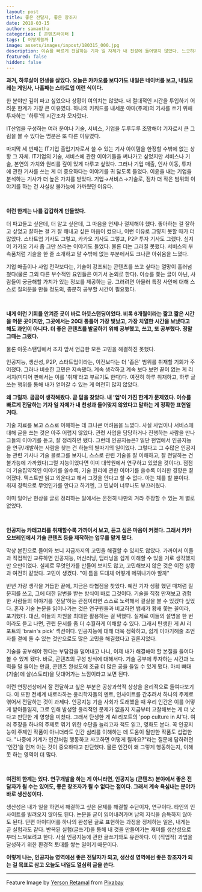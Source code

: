 ```yaml
---
layout: post
title: 좋은 전달자, 좋은 창조자
date: 2018-03-15
author: samantha
categories: [ 콘텐츠라이터 ]
tags: [ 어떻게쓸까 ]
image: assets/images/inpost/180315_000.jpg
description: 이슈를 빠르게 전달하는 기자 일 자체가 내 천성에 들어맞지 않았다. 느긋하게 글쓸 환경에서 좀 더 본질에 집중하고 싶었다. 하지만 막상 '기술'을 연구개발하는 본진으로 들어와보니, 연구자와 직접 교류한다고 해서 기술을 온전히 이해할 수 없었다. 그렇기에 철저하게 '좋은 전달자'가 되는 길을 선택해야만 했다. 대신, '생산적글쓰기'로 좋은 창작자가 되는 걸 목표로 삼았다.
featured: false
hidden: false
---
```


**과거, 하루살이 인생을 살았다. 오늘은 카카오를 보다가도 내일은 네이버를 보고, 내일모레는 게임사, 나흘째는 스타트업 이런 식이다.**

한 분야만 깊이 파고 싶었으나 상황이 여의치는 않았다. 내 절대적인 시간을 투입하기 어려운 한계가 가장 큰 이유였다. 하나의 키워드를 내세운 야마(주제)의 기사를 쓰기 위해 투자하는 '하루'의 시간조차 모자랐다.

IT산업을 구성하는 여러 분야나 기술, 서비스, 기업을 두루두루 조망해야 기자로서 큰 그림을 볼 수 있다는 명분은 또 다른 이유였다.

마지막 세 번째는 IT기업 출입기자로서 쓸 수 있는 기사 아이템을 한정할 수밖에 없는 상황 그 자체. IT기업의 기술, 서비스에 관한 이야기들을 써나가고 싶었지만 서비스나 기술, 본연의 가치와 원리를 깊이 있게 다루고 싶었다. 그러나 기업 매출, 인사 이동, 투자에 관한 기사를 쓰는 게 더 중요하다는 이야기를 귀 닳도록 들었다. 이윤을 내는 기업을 분석하는 기사가 더 높은 가치를 받았다. 기업→서비스→기술로, 점차 더 작은 범위의 이야기를 하는 건 사실상 불가능에 가까웠던 이유다.

<br/>

**이런 한계는 나를 갑갑하게 만들었다.**

더 파고들고 싶은데, 더 알고 싶은데, 그 마음을 언제나 절제해야 했다. 좋아하는 걸 잘하고 싶었고 잘하는 걸 거 잘 해내고 싶은 마음이 컸으나, 이런 이유로 그렇지 못할 때가 더 많았다. 스타트업 기사도 그렇고, 카카오 기사도 그렇고, P2P 투자 기사도 그랬다. 심지어 카카오 기사 좀 그만 쓰라는 이야기도 들었다. 물론 더는 그러질 못했다. 서비스의 부속품처럼 기술을 한 줄 소개하고 말 수밖에 없는 부분에서도 크나큰 아쉬움을 느꼈다.

기업 매출이나 사업 전략보다는, 기술이 강조되는 콘텐츠를 쓰고 싶다는 열망이 흘러넘쳤다(물론 그외 다른 부수적인 요인들은 여기서 논외로 한다). 이슈를 쫓는 글이 아닌, 사람들이 궁금해할 가치가 있는 정보를 제공하는 글. 그러려면 아울러 특정 사안에 대해 스스로 질의문을 만들 정도의, 충분히 공부할 시간이 필요했다.

<br/>

**내게 이런 기회를 안겨준 곳이 바로 아웃스탠딩이었다. 비록 6개월이라는 짧고 짧은 시간을 머문 곳이지만, 그곳에서는 20대 통틀어 가장 빛났고, 가장 치열한 시간을 보냈다고 해도 과언이 아니다. 더 좋은 콘텐츠를 발굴하기 위해 공부했고, 쓰고, 또 공부했다. 정말 그때는 그랬다.**

물론 아웃스탠딩에서 조차 앞서 언급한 모든 고민을 해결하진 못했다.

인공지능, 생산성, P2P, 스타트업이라는, 이전보다는 더 '좁은' 범위를 취재할 기회가 주어졌다. 그러나 비슷한 고민은 지속됐다. 계속 생각하고 계속 보다 보면 끝이 없는 게 리서치(미디어 판에서는 이를 '취재’라고 부르기도 한다)다. 여전히 하루 취재하고, 하루 글 쓰는 행위를 통해 내가 얻어갈 수 있는 게 여전히 많지 않았다.

**왜 그럴까. 곰곰이 생각해봤다. 곧 답을 찾았다. 내 '업'이 가진 한계가 문제였다. 이슈를 빠르게 전달하는 기자 일 자체가 내 천성과 들어맞지 않았다고 말하는 게 정확한 표현일 거다.**

기술 자료를 보고 스스로 이해하는 데 크나큰 어려움을 느꼈다. 사실 사업이나 서비스에 대해 글을 쓰는 것은 아주 어렵지 않았다. 관련 사업을 담당하거나 진행하는 사람을 만나 그들의 이야기를 듣고, 잘 정리하면 됐다. 그런데 인공지능은? 일단 현업에서 인공지능을 연구/개발하는 사람을 찾는 건 하늘의 별따기의 일이었다. 그렇다고 그 수많은 인공지능 관련 기사나 기술 블로그를 보자니, 스스로 관련 기술을 잘 이해하고, 잘 전달하는 건 불가능에 가까웠다(그럴 지능이었다면 이미 대학원에서 연구하고 있었을 것이다). 점점 더 기술집약적인 이야기를 쓸수록, 기술 원리에 관한 이야기를 쓸수록 이러한 경향은 짙어졌다. 텍스트만 읽고 외운다고 해서 그것을 안다고 할 수 없다. 아는 체를 할 뿐이다. 취재 경력으로 무엇인가를 안다고 하기엔, 그 민낯이 너무나도 부끄러웠다.

이미 일어난 현상을 글로 정리하는 일에서는 온전히 나만의 거라 주장할 수 있는 게 별로 없었다.

<br/>

**인공지능 카테고리를 취재할수록 가까이서 보고, 듣고 싶은 마음이 커졌다. 그래서 카카오브레인에서 기술 콘텐츠 등을 제작하는 업무를 맡게 됐다.**

막상 본진으로 들어와 보니 지금까지의 고민을 해결할 수 있지도 않았다. 가까이서 이들과 직접적인 교류하면 인공지능, 머신러닝, 딥러닝을 쉽게 이해할 수 있을 거로 생각했지만 오만이었다. 실제로 무엇인가를 만들어 보지도 않고, 고민해보지 않은 것은 이전 상황과 여전히 같았다. 고민이 생겼다. "이 틈을 도대체 어떻게 메꿔나가야 할까"

반년 가량 생각을 거듭한 끝에, 지금은 타협점을 찾았다. 예전 기자 생활 했던 때처럼 질문지를 쓰고, 그에 대한 답변을 받는 방식이 바로 그것이다. 기술을 직접 만져보고 경험한 사람들의 이야기를 '전달’하는 관점이라면 스스로 노력해서 결실을 볼 수 있겠다 싶었다. 혼자 기술 논문을 읽어나가는 것은 연구원들과 비교하면 뱁새가 황새 쫓는 꼴이라, 포기했다. 대신, 이들의 자원을 최대한 활용하는 걸 택했다. 실제로 이들의 설명을 한 번이라도 듣고 나면, 관련 문서를 좀 더 수월하게 이해할 수 있다. 그래서 탄생한 게 AI 리포트의 'brain's pick' 섹션이다. 인공지능에 대해 더욱 정확하고, 쉽게 이야기해줄 조언자를 곁에 둘 수 있는 것만으로도 많은 고민을 해결했다고 결론지었다.

기술을 공부해야 한다는 부담감을 덜어내고 나니, 이제 내가 해결해야 할 본질을 들여다볼 수 있게 됐다. 바로, 콘텐츠의 구성 방식에 대해서다. 기술 공부에 투자하는 시간과 노력을 덜 들이는 만큼, 콘텐츠 완성도에 조금 더 많은 공을 들일 수 있게 됐다. 마치 뼈대(기술)에 살(스토리)을 덧대어가는 느낌이라고 보면 된다.

이런 연장선상에서 잘 전달하고 싶은 부분은 공상과학적 상상을 윤리적으로 들여다보기다. 이 또한 전세계 내로라하는 윤리학자들의 멘트, 인사이트를 간추려서 하나의 주제로 엮어서 전달하는 것이 과제다. 인공지능 기술 사회가 도래했을 때 우리 인간은 이를 어떻게 받아들일지, 그로 인해 발생할 윤리적인 문제가 없을지 지금부터 고찰해보는 게 더 낫다고 판단한 게 영향을 미쳤다. 그래서 탄생한 게 AI 리포트의 'pop culture in AI’다. 여러 주장을 하나의 주제로 엮기 위한 수단을 늘리고자 책도 읽고, 영화도 본다. 꼭 인공지능이 주제인 작품이 아니더라도 인간 심리를 이해하는 데 도움이 될만한 작품도 섭렵한다. "나중에 기계가 인간처럼 행동하고 사고하면 어떻게 될까요?"라는 질문에 답하려면 '인간’을 먼저 아는 것이 중요하다고 판단했다. 물론 인간이 왜 그렇게 행동하는지, 이해 못 하는 영역이 더 많다.

<br/>

**여전히 한계는 있다. 연구개발을 하는 게 아니라면, 인공지능 (콘텐츠) 분야에서 좋은 전달자가 될 수는 있어도, 좋은 창조자가 될 수 없다는 점이다. 그래서 계속 욕심내는 분야가 바로 생산성이다.**

생산성은 내가 일을 하면서 해결하고 싶은 문제를 해결할 수단이자, 연구이다. 타인의 인사이트를 빌려오지 않아도 된다. 논문을 굳이 읽어내려가며 남의 지식을 습득하지 않아도 된다. 단편 아이디어를 하나의 완성된 글로 표현하는 과정을 정제하는 일은, 내게는 곧 실험과도 같다. 반복된 실험(글쓰기)을 통해 내 것을 만들어가는 재미를 생산성으로부터 느껴보려고 한다. 사실 인공지능에 관한 글쓰기와도 유관하다. 이 (직업적) 과업을 달성하기 위한 환경적 토대를 쌓는 일이기 때문이다.

**이렇게 나는, 인공지능 영역에선 좋은 전달자가 되고, 생산성 영역에선 좋은 창조자가 되는 걸 목표로 삼고 오늘도 내일도 열심히 글을 쓴다.**

---
Feature Image by [Yerson Retamal](https://pixabay.com/users/voltamax-60363/?utm_source=link-attribution&utm_medium=referral&utm_campaign=image&utm_content=1421099) from [Pixabay](https://pixabay.com/?utm_source=link-attribution&utm_medium=referral&utm_campaign=image&utm_content=1421099)
